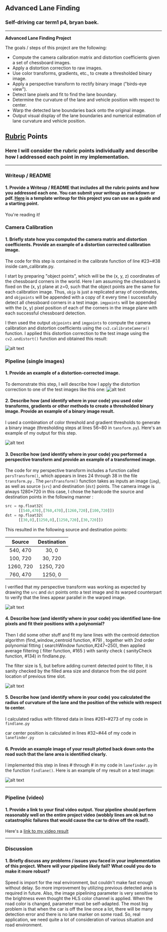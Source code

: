## Advanced Lane Finding   

### Self-driving car term1 p4, bryan baek. 

---

**Advanced Lane Finding Project**

The goals / steps of this project are the following:

* Compute the camera calibration matrix and distortion coefficients given a set of chessboard images.
* Apply a distortion correction to raw images.
* Use color transforms, gradients, etc., to create a thresholded binary image.
* Apply a perspective transform to rectify binary image ("birds-eye view").
* Detect lane pixels and fit to find the lane boundary.
* Determine the curvature of the lane and vehicle position with respect to center.
* Warp the detected lane boundaries back onto the original image.
* Output visual display of the lane boundaries and numerical estimation of lane curvature and vehicle position.

[//]: # "Image References"

[image1]: ./output_images/undistortedimage4.jpg "Undistorted"
[image2]: ./output_images/undistortedimage.jpg "Road Transformed"
[image3]: ./output_images/pipelined.jpg "Pipelined"
[image4]: ./output_images/roadtransformed.jpg "Warp Example"
[image5]: ./output_images/color_fit_lines.jpg "Fit Visual"
[image6]: ./output_images/example_output.jpg "Output"
[video1]: ./project_video_result.mp4 "Video"

## [Rubric](https://review.udacity.com/#!/rubrics/571/view) Points

### Here I will consider the rubric points individually and describe how I addressed each point in my implementation.  

---

### Writeup / README

#### 1. Provide a Writeup / README that includes all the rubric points and how you addressed each one.  You can submit your writeup as markdown or pdf.  [Here](https://github.com/udacity/CarND-Advanced-Lane-Lines/blob/master/writeup_template.md) is a template writeup for this project you can use as a guide and a starting point.  

You're reading it!

### Camera Calibration

#### 1. Briefly state how you computed the camera matrix and distortion coefficients. Provide an example of a distortion corrected calibration image.

The code for this step is contained in the calibrate function of line #23~#38 inside cam_calibrate.py. 

I start by preparing "object points", which will be the (x, y, z) coordinates of the chessboard corners in the world. Here I am assuming the chessboard is fixed on the (x, y) plane at z=0, such that the object points are the same for each calibration image.  Thus, `objp` is just a replicated array of coordinates, and `objpoints` will be appended with a copy of it every time I successfully detect all chessboard corners in a test image.  `imgpoints` will be appended with the (x, y) pixel position of each of the corners in the image plane with each successful chessboard detection.  

I then used the output `objpoints` and `imgpoints` to compute the camera calibration and distortion coefficients using the `cv2.calibrateCamera()` function.  I applied this distortion correction to the test image using the `cv2.undistort()` function and obtained this result: 

![alt text][image1]

### Pipeline (single images)

#### 1. Provide an example of a distortion-corrected image.

To demonstrate this step, I will describe how I apply the distortion correction to one of the test images like this one:
![alt text][image2]

#### 2. Describe how (and identify where in your code) you used color transforms, gradients or other methods to create a thresholded binary image.  Provide an example of a binary image result.

I used a combination of color threshold and gradient thresholds to generate a binary image (thresholding steps at lines 56~80 in `tansform.py`).  Here's an example of my output for this step.  

![alt text][image3]

#### 3. Describe how (and identify where in your code) you performed a perspective transform and provide an example of a transformed image.

The code for my perspective transform includes a function called `persTransform()`, which appears in lines 24 through 38 in the file `transform.py` .  The `persTransform()` function takes as inputs an image (`img`), as well as source (`src`) and destination (`dst`) points.  The camera image is always 1280*720 in this case, I chose the hardcode the source and destination points in the following manner :

```python
src = np.float32(
      [[540,470],[760,470],[1260,720],[100,720]])
dst = np.float32(
      [[30,0],[1250,0],[1250,720],[30,720]]) 
```

This resulted in the following source and destination points:

|  Source   | Destination |
| :-------: | :---------: |
| 540, 470  |    30, 0    |
| 100, 720  |   30, 720   |
| 1260, 720 |  1250, 720  |
| 760, 470  |   1250, 0   |

I verified that my perspective transform was working as expected by drawing the `src` and `dst` points onto a test image and its warped counterpart to verify that the lines appear parallel in the warped image.

![alt text][image4]

#### 4. Describe how (and identify where in your code) you identified lane-line pixels and fit their positions with a polynomial?

Then I did some other stuff and fit my lane lines with the centroid detection algorithm (find_window_centroid function, #79) , together with 2nd order polynomial fitting ( searchWindow function,#247~250), then applied average filtering ( filter function, #165 ) with sanity check ( sanityCheck function, #134) in findlane.py. 

The filter size is 5, but before adding current detected point to filter, it is sanity checked by the filled area size and distance from the old point location of previous time slot. 

![alt text][image5]

#### 5. Describe how (and identify where in your code) you calculated the radius of curvature of the lane and the position of the vehicle with respect to center.

I calculated radius with filtered data in lines #261~#273 of my code in `findlane.py`

car center position is calculated in lines #32~#44 of my code in `lanefinder.py`

#### 6. Provide an example image of your result plotted back down onto the road such that the lane area is identified clearly.

I implemented this step in lines # through # in my code in `lanefinder.py` in the function `findlane()`.  Here is an example of my result on a test image:

![alt text][image6]

---

### Pipeline (video)

#### 1. Provide a link to your final video output.  Your pipeline should perform reasonably well on the entire project video (wobbly lines are ok but no catastrophic failures that would cause the car to drive off the road!).

Here's a [link to my video result](./project_video_result.mp4)

---

### Discussion

#### 1. Briefly discuss any problems / issues you faced in your implementation of this project.  Where will your pipeline likely fail?  What could you do to make it more robust?

Speed is import for the real environment, but  couldn't make fast enough without delay. So more improvement by utilizing previous detected area is required in future.  Also, the image pipelining parameter  is very sensitive to the brightness even thought the HLS color channel is applied. When the road color is changed, parameter must be self-adapted. The most big problem is that when the car is off the line once a lot, there will be many detection error and there is no lane marker on some road. So, real application, we need quite a lot of consideration of various situation and road environment. 

 
